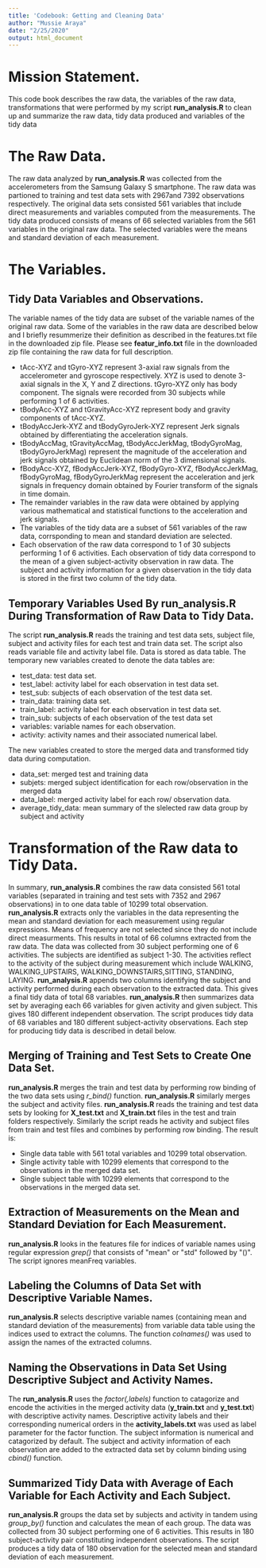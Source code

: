 ```yaml
---
title: 'Codebook: Getting and Cleaning Data'
author: "Mussie Araya"
date: "2/25/2020"
output: html_document
---
```


# **Mission Statement**.

This code book describes the raw data, the variables of the raw data, transformations that were performed by my script **run_analysis.R** to clean up and summarize the raw data, tidy data produced and variables of the tidy data

# **The Raw Data**.

The raw data analyzed by **run_analysis.R** was collected from the accelerometers from the Samsung Galaxy S smartphone. The raw data was partioned to training and test data sets with 2967and 7392 observations respectively. The original data sets consisted 561 variables that include direct measurements and variables computed from the measurements. The tidy data produced consists of means of 66 selected variables from the 561 variables in the original raw data. The selected variables were the means and standard deviation of each measurement. 

# **The Variables**.
## Tidy Data Variables and Observations.

The variable names of the tidy data are subset of the variable names of the original raw data. Some of the variables in the raw data are described below and I briefly resummerize their definition as described in the features.txt file in the downloaded zip file. Please see **featur_info.txt** file in the downloaded zip file containing the raw data for full description. 

- tAcc-XYZ and tGyro-XYZ represent 3-axial raw signals from the accelerometer and gyroscope respectively. XYZ is used to denote 3-axial signals in the X, Y and Z directions. tGyro-XYZ only has body component.  The signals were recorded from 30 subjects while performing 1 of 6 activities. 
- tBodyAcc-XYZ and tGravityAcc-XYZ represent body and gravity components of tAcc-XYZ.  
- tBodyAccJerk-XYZ and tBodyGyroJerk-XYZ represent Jerk signals obtained by differentiating the acceleration signals.
- tBodyAccMag, tGravityAccMag, tBodyAccJerkMag, tBodyGyroMag, tBodyGyroJerkMag) represent the magnitude of the acceleration and jerk signals obtained by Euclidean norm of the 3 dimensional signals.
- fBodyAcc-XYZ, fBodyAccJerk-XYZ, fBodyGyro-XYZ, fBodyAccJerkMag, fBodyGyroMag, fBodyGyroJerkMag represent the acceleration and jerk signals in frequency domain obtained by Fourier transform of the signals in time domain. 
- The remainder variables in the raw data were obtained by applying various mathematical and statistical functions to the acceleration and jerk signals. 
- The variables of the tidy data are a subset of 561 variables of the raw data, corrsponding to mean and standard deviation are selected.  
- Each observation of the raw data correspond to 1 of 30 subjects performing 1 of 6 activities. Each observation of tidy data correspond to the mean of a given subject-activity observation in raw data. The subject and activity information for a given observation in the tidy data is stored in the first two column of the tidy data. 

## Temporary Variables Used By **run_analysis.R** During Transformation of Raw Data to Tidy Data.

The script **run_analysis.R** reads the training and test data sets, subject file, subject and activity files for each test and train data set. The script also reads variable file and activity label file. Data is stored as data table. The temporary new variables created to denote the data tables are:

- test_data:   test data set.  
- test_label:  activity label for each observation in test data set.  
- test_sub:    subjects of each observation of the test data set.  
- train_data:  training data set.  
- train_label: activity label for each observation in test data set.  
- train_sub:   subjects of each observation of the test data set
- variables:   variable names for each observation.  
- activity:    activity names and their associated numerical label.

The new variables created to store the merged data and transformed tidy data during computation.
	
- data_set:	  merged test and training data
- subjets:	 	merged subject identification for each row/observation in the merged data
- data_label:	merged activity label for each row/ observation data. 
- average_tidy_data: mean summary of the slelected raw data group by subject and activity


# **Transformation of the Raw data to Tidy Data**.

In summary, **run_analysis.R** combines the raw data consisted 561 total variables (separated in training and test sets with 7352 and 2967 observations) in to one data table of 10299 total observation. **run_analysis.R** extracts only the variables in the data representing the mean and standard deviation for each measurement using regular expressions. Means of frequency are not selected since they do not include direct measurments. This results in total of 66 columns extracted from the raw data. The data was collected from 30 subject performing one of 6 activities. The subjects are identified as subject 1-30. The activities reflect to the activity of the subject during measurement which include WALKING, WALKING_UPSTAIRS, WALKING_DOWNSTAIRS,SITTING, STANDING, LAYING. **run_analysis.R** appends two columns identifying the subject and activity performed during each observation to the extracted data. This gives a final tidy data of total 68 variables. **run_analysis.R** then summarizes data set by averaging each 66 variables for given activity and given subject. This gives 180 different independent observation. The script produces tidy data of 68 variables and 180 different subject-activity observations. Each step for producing tidy data is described in detail below.

## Merging of Training and Test Sets to Create One Data Set.
**run_analysis.R** merges the train and test data by performing row binding of the two data sets using *r_bind()* function. **run_analysis.R** similarly merges the subject and activity files. **run_analysis.R** reads the training and test data sets by looking for **X_test.txt** and **X_train.txt** files in the test and train folders respectively. Similarly the script reads he activity and subject files from train and test files and combines by performing row binding. The result is:  
- Single data table with 561 total variables and 10299 total observation.   
- Single activity table with 10299 elements that correspond to the observations in the merged data set.  
- Single subject table with 10299 elements that correspond to the observations in the merged data set.   
	 

## Extraction of Measurements on the Mean and Standard Deviation for Each Measurement.
**run_analysis.R** looks in the features file for indices of variable names using regular expression *grep()* that consists of "mean" or "std" followed by "()". The script ignores meanFreq variables.  

## Labeling the Columns of Data Set with Descriptive Variable Names.  
**run_analysis.R** selects descriptive variable names  (containing mean and standard deviation of the measurements) from variable data table using the indices used to extract the columns. The function *colnames()* was used to assign the names of the extracted columns.

	
##  Naming the Observations in Data Set Using Descriptive Subject and Activity Names. 
The **run_analysis.R** uses the *factor(,labels)* function to catagorize and encode the activities in the merged activity data (**y_train.txt** and **y_test.txt**) with descriptive activity names. Descriptive activity labels and their corresponding numerical orders in the **activity_labels.txt** was used as label parameter for the factor function. The subject information is numerical and catagorized by default. 
The subject and activity information of each observation are added to the extracted data set by column binding using *cbind()* function. 

## Summarized Tidy Data with Average of Each Variable for Each Activity and Each Subject.

**run_analysis.R** groups the data set by subjects and activity in tandem using *group_by()* function and calculates the mean of each group. The data was collected from 30 subject performing one of 6 activities. This results in 180 subject-activity pair constituting independent observations. The script produces a tidy data of 180 observation for the selected mean and standard deviation of each measurement.
	



